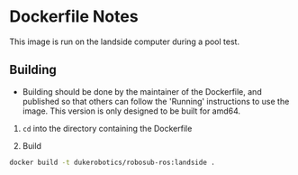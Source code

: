 # Dockerfile Notes

This image is run on the landside computer during a pool test. 

## Building

- Building should be done by the maintainer of the Dockerfile, and published so that others can follow the 'Running' instructions to use the image. This version is only designed to be built for amd64.

1. ```cd``` into the directory containing the Dockerfile

2. Build
```bash
docker build -t dukerobotics/robosub-ros:landside .
```


